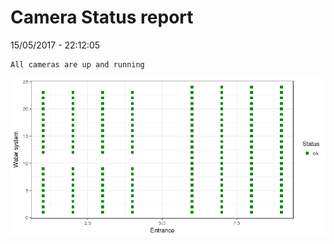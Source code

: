 Camera Status report
================
15/05/2017 - 22:12:05

    All cameras are up and running

![](camreport_files/figure-markdown_github/unnamed-chunk-2-1.png)
